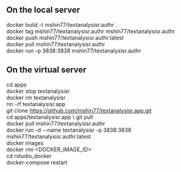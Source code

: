 ## On the local server
docker build -t mshin77/textanalysisr.authr . \
docker tag  mshin77/textanalysisr.authr  mshin77/textanalysisr.authr \
docker push  mshin77/textanalysisr.authr:latest \
docker pull mshin77/textanalysisr.authr \
docker run -p 3838:3838 mshin77/textanalysisr.authr

## On the virtual server 
cd apps \
docker stop textanalysisr \
docker rm textanalysisr \
rm -rf textanalysisr.app \
git clone https://github.com/mshin77/textanalysisr.app.git \
cd apps/textanalysisr.app \ 
git pull \
docker pull mshin77/textanalysisr.authr \
docker run -d --name textanalysisr -p 3838:3838 mshin77/textanalysisr.authr:latest \
docker images \
docker rmi <DOCKER_IMAGE_ID> \
cd rstudio_docker \
docker-compose restart
